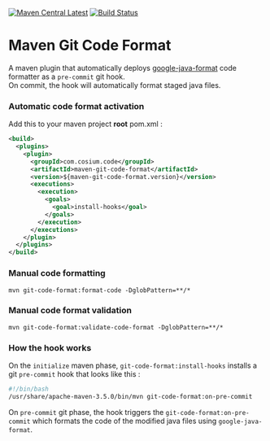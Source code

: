[![Maven Central Latest](https://img.shields.io/maven-central/v/com.cosium.code/maven-git-code-format.svg)](https://search.maven.org/#search%7Cgav%7C1%7Cg%3A%22com.cosium.code%22%20AND%20a%3A%22maven-git-code-format%22)
[![Build Status](https://travis-ci.org/Cosium/maven-git-code-format.svg?branch=master)](https://travis-ci.org/Cosium/maven-git-code-format)

# Maven Git Code Format

A maven plugin that automatically deploys [google-java-format](https://github.com/google/google-java-format) code formatter as a `pre-commit` git hook.  
On commit, the hook will automatically format staged java files.

### Automatic code format activation

Add this to your maven project **root** pom.xml :

```xml
<build>
  <plugins>
    <plugin>
      <groupId>com.cosium.code</groupId>
      <artifactId>maven-git-code-format</artifactId>
      <version>${maven-git-code-format.version}</version>
      <executions>
        <execution>
          <goals>
            <goal>install-hooks</goal>
          </goals>
        </execution>
      </executions>
    </plugin>
  </plugins>
</build>
```

### Manual code formatting

```console
mvn git-code-format:format-code -DglobPattern=**/*
```

### Manual code format validation

```console
mvn git-code-format:validate-code-format -DglobPattern=**/*
```

### How the hook works

On the `initialize` maven phase, `git-code-format:install-hooks` installs a git `pre-commit` hook that looks like this :
```bash
#!/bin/bash
/usr/share/apache-maven-3.5.0/bin/mvn git-code-format:on-pre-commit
```

On `pre-commit` git phase, the hook triggers the `git-code-format:on-pre-commit` which formats the code of the modified java files using `google-java-format`. 